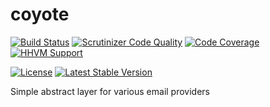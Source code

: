 # coyote

[![Build Status](https://travis-ci.org/aztech-digital/coyote.png?branch=master)](https://travis-ci.org/aztech-digital/coyote)
[![Scrutinizer Code Quality](https://img.shields.io/scrutinizer/coverage/g/aztech-digital/coyote.svg?style=flat)](https://scrutinizer-ci.com/g/aztech-digital/coyote/?branch=master)
[![Code Coverage](https://img.shields.io/scrutinizer/g/aztech-digital/coyote.svg?style=flat)](https://scrutinizer-ci.com/g/aztech-digital/coyote/?branch=master)
[![HHVM Support](https://img.shields.io/hhvm/aztech/coyote.svg)](http://hhvm.h4cc.de/package/aztech/coyote)

[![License](https://img.shields.io/packagist/l/aztech/coyote.svg?style=flat)](https://packagist.org/packages/aztech/coyote)
[![Latest Stable Version](https://img.shields.io/packagist/v/aztech/coyote.svg?style=flat)](https://packagist.org/packages/aztech/coyote)

Simple abstract layer for various email providers
